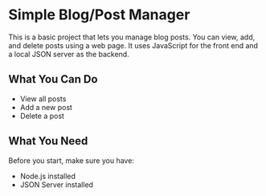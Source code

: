 # Simple Blog/Post Manager

This is a basic project that lets you manage blog posts. 
You can view, add, and delete posts using a web page. 
It uses JavaScript for the front end and a local JSON server as the backend.

## What You Can Do

- View all posts
- Add a new post
- Delete a post

## What You Need

Before you start, make sure you have:

- Node.js installed
- JSON Server installed
